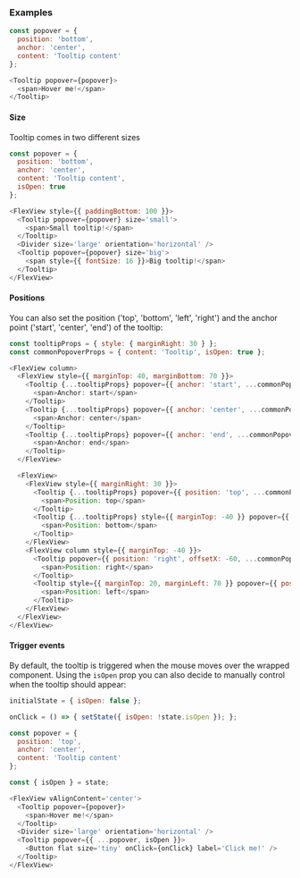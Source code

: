 ### Examples

```js
const popover = {
  position: 'bottom',
  anchor: 'center',
  content: 'Tooltip content'
};

<Tooltip popover={popover}>
  <span>Hover me!</span>
</Tooltip>
```

#### Size
Tooltip comes in two different sizes

```js
const popover = {
  position: 'bottom',
  anchor: 'center',
  content: 'Tooltip content',
  isOpen: true
};

<FlexView style={{ paddingBottom: 100 }}>
  <Tooltip popover={popover} size='small'>
    <span>Small tooltip!</span>
  </Tooltip>
  <Divider size='large' orientation='horizontal' />
  <Tooltip popover={popover} size='big'>
    <span style={{ fontSize: 16 }}>Big tooltip!</span>
  </Tooltip>
</FlexView>
```

#### Positions
You can also set the position ('top', 'bottom', 'left', 'right') and the anchor point ('start', 'center', 'end') of the tooltip:

```js
const tooltipProps = { style: { marginRight: 30 } };
const commonPopoverProps = { content: 'Tooltip', isOpen: true };

<FlexView column>
  <FlexView style={{ marginTop: 40, marginBottom: 70 }}>
    <Tooltip {...tooltipProps} popover={{ anchor: 'start', ...commonPopoverProps }}>
      <span>Anchor: start</span>
    </Tooltip>
    <Tooltip {...tooltipProps} popover={{ anchor: 'center', ...commonPopoverProps }}>
      <span>Anchor: center</span>
    </Tooltip>
    <Tooltip {...tooltipProps} popover={{ anchor: 'end', ...commonPopoverProps }}>
      <span>Anchor: end</span>
    </Tooltip>
  </FlexView>

  <FlexView>
    <FlexView style={{ marginRight: 30 }}>
      <Tooltip {...tooltipProps} popover={{ position: 'top', ...commonPopoverProps }}>
        <span>Position: top</span>
      </Tooltip>
      <Tooltip {...tooltipProps} style={{ marginTop: -40 }} popover={{ position: 'bottom', offsetY: -40, ...commonPopoverProps }}>
        <span>Position: bottom</span>
      </Tooltip>
    </FlexView>
    <FlexView column style={{ marginTop: -40 }}>
      <Tooltip popover={{ position: 'right', offsetX: -60, ...commonPopoverProps }}>
        <span>Position: right</span>
      </Tooltip>
      <Tooltip style={{ marginTop: 20, marginLeft: 70 }} popover={{ position: 'left', ...commonPopoverProps }}>
        <span>Position: left</span>
      </Tooltip>
    </FlexView>
  </FlexView>
</FlexView>
```

#### Trigger events
By default, the tooltip is triggered when the mouse moves over the wrapped component. Using the `isOpen` prop you can also decide to manually control when the tooltip should appear:

```js
initialState = { isOpen: false };

onClick = () => { setState({ isOpen: !state.isOpen }); };

const popover = {
  position: 'top',
  anchor: 'center',
  content: 'Tooltip content'
};

const { isOpen } = state;

<FlexView vAlignContent='center'>
  <Tooltip popover={popover}>
    <span>Hover me!</span>
  </Tooltip>
  <Divider size='large' orientation='horizontal' />
  <Tooltip popover={{ ...popover, isOpen }}>
    <Button flat size='tiny' onClick={onClick} label='Click me!' />
  </Tooltip>
</FlexView>
```
